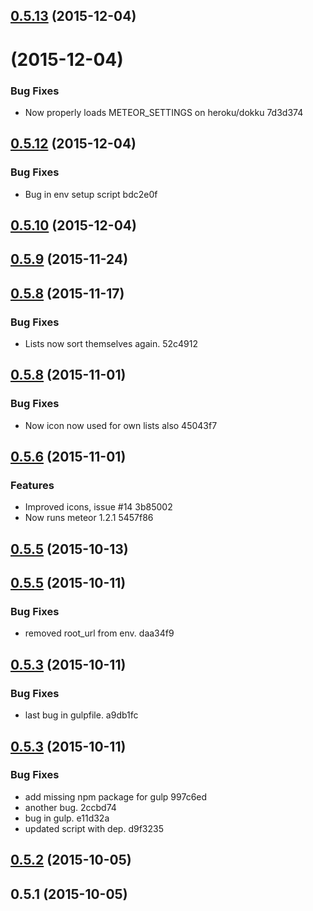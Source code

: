 <a name="0.5.13"></a>
## [0.5.13](//compare/0.5.13...v0.5.13) (2015-12-04)




<a name=""></a>
# [](//compare/0.5.12...vundefined) (2015-12-04)


### Bug Fixes

* Now properly loads METEOR_SETTINGS on heroku/dokku 7d3d374



<a name="0.5.12"></a>
## [0.5.12](//compare/0.5.11...v0.5.12) (2015-12-04)


### Bug Fixes

* Bug in env setup script bdc2e0f



<a name="0.5.10"></a>
## [0.5.10](//compare/0.5.10...v0.5.10) (2015-12-04)




<a name="0.5.9"></a>
## [0.5.9](//compare/0.5.9...v0.5.9) (2015-11-24)




<a name="0.5.8"></a>
## [0.5.8](//compare/0.5.8...v0.5.8) (2015-11-17)


### Bug Fixes

* Lists now sort themselves again. 52c4912



<a name="0.5.8"></a>
## [0.5.8](//compare/0.5.7...v0.5.8) (2015-11-01)


### Bug Fixes

* Now icon now used for own lists also 45043f7



<a name="0.5.6"></a>
## [0.5.6](//compare/0.5.6...v0.5.6) (2015-11-01)


### Features

* Improved icons, issue #14 3b85002
* Now runs meteor 1.2.1 5457f86



<a name="0.5.5"></a>
## [0.5.5](//compare/0.5.5...v0.5.5) (2015-10-13)




<a name="0.5.5"></a>
## [0.5.5](//compare/0.5.4...v0.5.5) (2015-10-11)


### Bug Fixes

* removed root_url from env. daa34f9



<a name="0.5.3"></a>
## [0.5.3](//compare/0.5.3...v0.5.3) (2015-10-11)


### Bug Fixes

* last bug in gulpfile. a9db1fc



<a name="0.5.3"></a>
## [0.5.3](//compare/0.5.2...v0.5.3) (2015-10-11)


### Bug Fixes

* add missing npm package for gulp 997c6ed
* another bug. 2ccbd74
* bug in gulp. e11d32a
* updated script with dep. d9f3235



<a name="0.5.2"></a>
## [0.5.2](//compare/0.5.1...0.5.2) (2015-10-05)




<a name="0.5.1"></a>
## 0.5.1 (2015-10-05)

